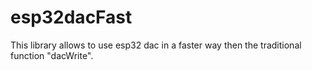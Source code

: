# esp32dacFast

This library allows to use esp32 dac in a faster way then the traditional function "dacWrite".
